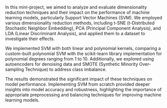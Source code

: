 In this mini-project, we aimed to analyze and evaluate dimensionality reduction techniques and their impact on the performance of machine learning models, particularly Support Vector Machines (SVM). We employed various dimensionality reduction methods, including t-SNE (t-Distributed Stochastic Neighbor Embedding), PCA (Principal Component Analysis), and LDA (Linear Discriminant Analysis), and applied them to a dataset to investigate their effects.

We implemented SVM with both linear and polynomial kernels, comparing a custom-built polynomial SVM with the scikit-learn library implementation for polynomial degrees ranging from 1 to 10. Additionally, we explored using autoencoders for denoising data and SMOTE (Synthetic Minority Over-sampling Technique) to address class imbalance.

The results demonstrated the significant impact of these techniques on model performance. Implementing SVM from scratch provided deeper insights into model accuracy and robustness, highlighting the importance of appropriate preprocessing and balancing techniques for improving machine learning models.
